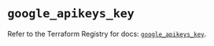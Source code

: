 # `google_apikeys_key`

Refer to the Terraform Registry for docs: [`google_apikeys_key`](https://registry.terraform.io/providers/hashicorp/google-beta/5.17.0/docs/resources/google_apikeys_key).
